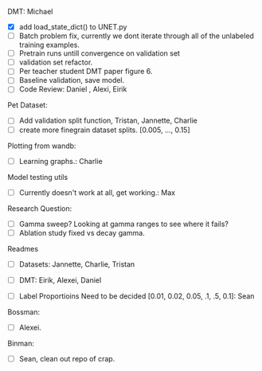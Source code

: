DMT: Michael
 - [x] add load_state_dict() to UNET.py
 - [ ] Batch problem fix, currently we dont iterate through all of the unlabeled training examples.
 - [ ] Pretrain runs untill convergence on validation set
 - [ ] validation set refactor.
 - [ ] Per teacher student DMT paper figure 6. 
 - [ ] Baseline validation, save model.
 - [ ] Code Review: Daniel , Alexi, Eirik 

Pet Dataset:
 - [ ] Add validation split function, Tristan, Jannette, Charlie 
 - [ ] create more finegrain dataset splits. [0.005, ..., 0.15]

Plotting from wandb:
 - [ ] Learning graphs.: Charlie

Model testing utils
 - [ ] Currently doesn't work at all, get working.: Max

Research Question:
 - [ ] Gamma sweep? Looking at gamma ranges to see where it fails? 
 - [ ] Ablation study fixed vs decay gamma. 

Readmes
- [ ] Datasets: Jannette, Charlie, Tristan
- [ ] DMT: Eirik, Alexei, Daniel


 - [ ] Label Proportioins Need to be decided [0.01, 0.02, 0.05, .1, .5, 0.1]: Sean 

Bossman: 
 - [ ] Alexei. 
 
Binman:
- [ ] Sean, clean out repo of crap. 
